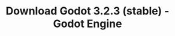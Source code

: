 ---
# Generated by /tools/generators/src/download_archive_generator !!! do not edit by hand !!!
title: 'Download Godot 3.2.3 (stable) - Godot Engine'
type: 'download/archive'
name: '3.2.3'
flavor: 'stable'
release_date: '2020-09-17T03:00:00-00:00'
release_notes: 'article/maintenance-release-godot-3-2-3/'
primaryPlatforms:
  - 'android.apk'
  - 'linux.64'
  - 'macos.universal'
  - 'windows.64'
  - 'linux_server.headless.64'
  - 'web'
  - 'templates'
links:
  android.apk:
    name: 'android.apk'
    title: 'Android'
    caption: 'Universal APK (ARM64 + ARMv7 + x86_64 + x86)'
    tags:
      - 'APK download'
      - 'ARM64/v7'
      - 'x86 (64 & 32 bit)'
    hosts:
      github_builds:
        regular: 'https://github.com/godotengine/godot-builds/releases/download/3.2.3-stable/Godot_v3.2.3-stable_android_editor.apk'
        mono: '#'
      github:
        regular: 'https://github.com/godotengine/godot/releases/download/3.2.3-stable/Godot_v3.2.3-stable_android_editor.apk'
        mono: '#'
  linux.64:
    name: 'linux.64'
    title: 'Linux'
    caption: 'Standard (x86_64)'
    tags:
      - '64 bit'
    hosts:
      github_builds:
        regular: 'https://github.com/godotengine/godot-builds/releases/download/3.2.3-stable/Godot_v3.2.3-stable_x11.64.zip'
        mono: 'https://github.com/godotengine/godot-builds/releases/download/3.2.3-stable/Godot_v3.2.3-stable_mono_x11_64.zip'
      github:
        regular: 'https://github.com/godotengine/godot/releases/download/3.2.3-stable/Godot_v3.2.3-stable_x11.64.zip'
        mono: 'https://github.com/godotengine/godot/releases/download/3.2.3-stable/Godot_v3.2.3-stable_mono_x11_64.zip'
  macos.universal:
    name: 'macos.universal'
    title: 'macOS'
    caption: 'Universal (x86_64 + Apple Silicon)'
    tags:
      - 'Intel/Apple Silicon'
      - '64 bit'
    hosts:
      github_builds:
        regular: 'https://github.com/godotengine/godot-builds/releases/download/3.2.3-stable/Godot_v3.2.3-stable_osx.universal.zip'
        mono: 'https://github.com/godotengine/godot-builds/releases/download/3.2.3-stable/Godot_v3.2.3-stable_mono_osx.universal.zip'
      github:
        regular: 'https://github.com/godotengine/godot/releases/download/3.2.3-stable/Godot_v3.2.3-stable_osx.universal.zip'
        mono: 'https://github.com/godotengine/godot/releases/download/3.2.3-stable/Godot_v3.2.3-stable_mono_osx.universal.zip'
  windows.64:
    name: 'windows.64'
    title: 'Windows'
    caption: 'Standard (x86_64)'
    tags:
      - '64 bit'
    hosts:
      github_builds:
        regular: 'https://github.com/godotengine/godot-builds/releases/download/3.2.3-stable/Godot_v3.2.3-stable_win64.exe.zip'
        mono: 'https://github.com/godotengine/godot-builds/releases/download/3.2.3-stable/Godot_v3.2.3-stable_mono_win64.zip'
      github:
        regular: 'https://github.com/godotengine/godot/releases/download/3.2.3-stable/Godot_v3.2.3-stable_win64.exe.zip'
        mono: 'https://github.com/godotengine/godot/releases/download/3.2.3-stable/Godot_v3.2.3-stable_mono_win64.zip'
  linux_server.headless.64:
    name: 'linux_server.headless.64'
    title: 'Linux Server'
    caption: 'Headless (x86_64)'
    tags:
      - '64 bit'
      - 'Headless'
    hosts:
      github_builds:
        regular: 'https://github.com/godotengine/godot-builds/releases/download/3.2.3-stable/Godot_v3.2.3-stable_linux_headless.64.zip'
        mono: 'https://github.com/godotengine/godot-builds/releases/download/3.2.3-stable/Godot_v3.2.3-stable_mono_linux_headless_64.zip'
      github:
        regular: 'https://github.com/godotengine/godot/releases/download/3.2.3-stable/Godot_v3.2.3-stable_linux_headless.64.zip'
        mono: 'https://github.com/godotengine/godot/releases/download/3.2.3-stable/Godot_v3.2.3-stable_mono_linux_headless_64.zip'
  web:
    name: 'web'
    title: 'Web editor'
    caption: ''
    tags:
      - 'Self-hosted'
      - 'Cross-platform'
    hosts:
      github_builds:
        regular: 'https://github.com/godotengine/godot-builds/releases/download/3.2.3-stable/Godot_v3.2.3-stable_web_editor.zip'
        mono: '#'
      github:
        regular: 'https://github.com/godotengine/godot/releases/download/3.2.3-stable/Godot_v3.2.3-stable_web_editor.zip'
        mono: '#'
  linux.32:
    name: 'linux.32'
    title: 'Linux'
    caption: 'Standard (x86)'
    tags:
      - '32 bit'
    hosts:
      github_builds:
        regular: 'https://github.com/godotengine/godot-builds/releases/download/3.2.3-stable/Godot_v3.2.3-stable_x11.32.zip'
        mono: 'https://github.com/godotengine/godot-builds/releases/download/3.2.3-stable/Godot_v3.2.3-stable_mono_x11_32.zip'
      github:
        regular: 'https://github.com/godotengine/godot/releases/download/3.2.3-stable/Godot_v3.2.3-stable_x11.32.zip'
        mono: 'https://github.com/godotengine/godot/releases/download/3.2.3-stable/Godot_v3.2.3-stable_mono_x11_32.zip'
  windows.32:
    name: 'windows.32'
    title: 'Windows'
    caption: 'Standard (x86)'
    tags:
      - '32 bit'
    hosts:
      github_builds:
        regular: 'https://github.com/godotengine/godot-builds/releases/download/3.2.3-stable/Godot_v3.2.3-stable_win32.exe.zip'
        mono: 'https://github.com/godotengine/godot-builds/releases/download/3.2.3-stable/Godot_v3.2.3-stable_mono_win32.zip'
      github:
        regular: 'https://github.com/godotengine/godot/releases/download/3.2.3-stable/Godot_v3.2.3-stable_win32.exe.zip'
        mono: 'https://github.com/godotengine/godot/releases/download/3.2.3-stable/Godot_v3.2.3-stable_mono_win32.zip'
  linux_server.64:
    name: 'linux_server.64'
    title: 'Linux Server'
    caption: 'Standard (x86_64)'
    tags:
      - '64 bit'
    hosts:
      github_builds:
        regular: 'https://github.com/godotengine/godot-builds/releases/download/3.2.3-stable/Godot_v3.2.3-stable_linux_server.64.zip'
        mono: 'https://github.com/godotengine/godot-builds/releases/download/3.2.3-stable/Godot_v3.2.3-stable_mono_linux_server_64.zip'
      github:
        regular: 'https://github.com/godotengine/godot/releases/download/3.2.3-stable/Godot_v3.2.3-stable_linux_server.64.zip'
        mono: 'https://github.com/godotengine/godot/releases/download/3.2.3-stable/Godot_v3.2.3-stable_mono_linux_server_64.zip'
  aar_library:
    name: 'aar_library'
    title: 'AAR library'
    caption: ''
    tags:
      - 'Android plugins'
      - 'Java'
      - 'Kotlin'
    hosts:
      github_builds:
        regular: 'https://github.com/godotengine/godot-builds/releases/download/3.2.3-stable/godot-lib.3.2.3.stable.release.aar'
        mono: 'https://github.com/godotengine/godot-builds/releases/download/3.2.3-stable/godot-lib.3.2.3.stable.mono.release.aar'
      github:
        regular: 'https://github.com/godotengine/godot/releases/download/3.2.3-stable/godot-lib.3.2.3.stable.release.aar'
        mono: 'https://github.com/godotengine/godot/releases/download/3.2.3-stable/godot-lib.3.2.3.stable.mono.release.aar'
  templates:
    name: 'templates'
    title: 'Export templates'
    caption: ''
    tags:
      - 'Used to export your games to all supported platforms'
    hosts:
      github_builds:
        regular: 'https://github.com/godotengine/godot-builds/releases/download/3.2.3-stable/Godot_v3.2.3-stable_export_templates.tpz'
        mono: 'https://github.com/godotengine/godot-builds/releases/download/3.2.3-stable/Godot_v3.2.3-stable_mono_export_templates.tpz'
      github:
        regular: 'https://github.com/godotengine/godot/releases/download/3.2.3-stable/Godot_v3.2.3-stable_export_templates.tpz'
        mono: 'https://github.com/godotengine/godot/releases/download/3.2.3-stable/Godot_v3.2.3-stable_mono_export_templates.tpz'
---